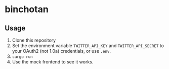 # binchotan

## Usage

1. Clone this repository
2. Set the environment variable `TWITTER_API_KEY` and `TWITTER_API_SECRET` to your OAuth2 (not 1.0a) credentials, or use `.env`.
3. `cargo run`
4. Use the mock frontend to see it works.
